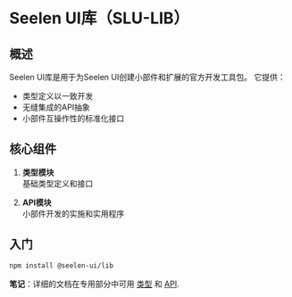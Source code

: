 # **Seelen UI库（SLU-LIB）**

## 概述

Seelen UI库是用于为Seelen UI创建小部件和扩展的官方开发工具包。 它提供：

- 类型定义以一致开发
- 无缝集成的API抽象
- 小部件互操作性的标准化接口

## 核心组件

1. **类型模块**\
   基础类型定义和接口

2. **API模块**\
   小部件开发的实施和实用程序

## 入门

```bash
npm install @seelen-ui/lib
```

**笔记**：详细的文档在专用部分中可用 [类型](./library-types) 和
[API](./library-api).
